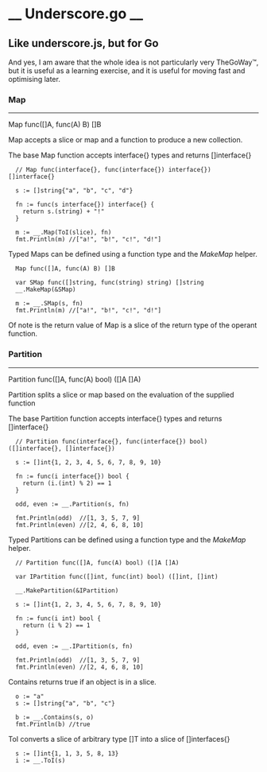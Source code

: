 __ Underscore.go __
==========================================

Like underscore.js, but for Go
------------------------------------------

And yes, I am aware that the whole idea is not particularly very TheGoWay™, but it is useful as a learning exercise, and it is useful for moving fast and optimising later.


### Map ###
---------------------------------------------------------------------------

Map func([]A, func(A) B) []B

Map accepts a slice or map and a function to produce a new collection.

The base Map function accepts interface{} types and returns []interface{}

```
  // Map func(interface{}, func(interface{}) interface{}) []interface{}

  s := []string{"a", "b", "c", "d"}

  fn := func(s interface{}) interface{} {
    return s.(string) + "!"
  }

  m := __.Map(ToI(slice), fn)
  fmt.Println(m) //["a!", "b!", "c!", "d!"]
```

Typed Maps can be defined using a function type and the *MakeMap* helper.

```
  Map func([]A, func(A) B) []B

  var SMap func([]string, func(string) string) []string
  __.MakeMap(&SMap)

  m := __.SMap(s, fn)
  fmt.Println(m) //["a!", "b!", "c!", "d!"]
```

Of note is the return value of Map is a slice of the return type of the operant function.


### Partition ###
---------------------------------------------------------------------------

Partition func([]A, func(A) bool) ([]A []A)

Partition splits a slice or map based on the evaluation of the supplied function

The base Partition function accepts interface{} types and returns []interface{}


```
  // Partition func(interface{}, func(interface{}) bool) ([]interface{}, []interface{})

  s := []int{1, 2, 3, 4, 5, 6, 7, 8, 9, 10}

  fn := func(i interface{}) bool {
    return (i.(int) % 2) == 1
  }

  odd, even := __.Partition(s, fn)

  fmt.Println(odd)  //[1, 3, 5, 7, 9]
  fmt.Println(even) //[2, 4, 6, 8, 10]
```

Typed Partitions can be defined using a function type and the *MakeMap* helper.

```
  // Partition func([]A, func(A) bool) ([]A []A)

  var IPartition func([]int, func(int) bool) ([]int, []int)

  __.MakePartition(&IPartition)

  s := []int{1, 2, 3, 4, 5, 6, 7, 8, 9, 10}

  fn := func(i int) bool {
    return (i % 2) == 1
  }

  odd, even := __.IPartition(s, fn)

  fmt.Println(odd)  //[1, 3, 5, 7, 9]
  fmt.Println(even) //[2, 4, 6, 8, 10]
```


Contains returns true if an object is in a slice.
```
  o := "a"
  s := []string{"a", "b", "c"}

  b := __.Contains(s, o)
  fmt.Println(b) //true
```


ToI converts a slice of arbitrary type []T into a slice of []interfaces{}

```
  s := []int{1, 1, 3, 5, 8, 13}
  i := __.ToI(s)
```